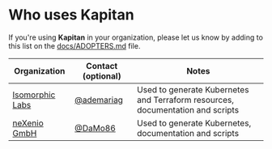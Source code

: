 # Who uses **Kapitan**

If you're using **Kapitan** in your organization, please let us know by adding to this list on the [docs/ADOPTERS.md](https://github.com/kapicorp/kapitan/blob/master/docs/ADOPTERS.md) file.


| Organization                                      | Contact (optional)                        | Notes |
|---------------------------------------------------|-------------------------------------------| ----- |
| [Isomorphic Labs](https://www.isomorphiclabs.com) | [@ademariag](https://github.com/ademariag) | Used to generate Kubernetes and Terraform resources, documentation and scripts |
| [neXenio GmbH](https://www.nexenio.com) | [@DaMo86](https://github.com/DaMo86) | Used to generate Kubernetes, documentation and scripts |
